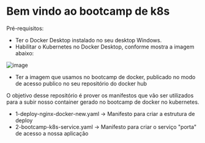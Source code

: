 # Bem vindo ao bootcamp de k8s

Pré-requisitos:

  - Ter o Docker Desktop instalado no seu desktop Windows.
  - Habilitar o Kubernetes no Docker Desktop, conforme mostra a imagem abaixo:

![image](https://user-images.githubusercontent.com/28758743/121741408-e17ee780-cad4-11eb-9853-2816820d460b.png)

  - Ter a imagem que usamos no bootcamp de docker, publicado no modo de acesso publico no seu repositório do docker hub 

O objetivo desse repositório é prover os manifestos que vão ser utilizados para a subir nosso container gerado no bootcamp de docker no kubernetes.

  - 1-deploy-nginx-docker-new.yaml -> Manifesto para criar a estrutura de deploy
  - 2-bootcamp-k8s-service.yaml -> Manifesto para criar o serviço "porta" de acesso a nossa aplicação
